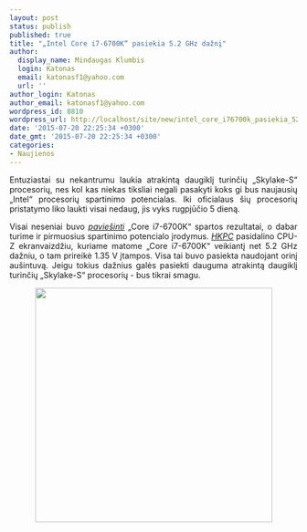 ```yaml
---
layout: post
status: publish
published: true
title: "„Intel Core i7-6700K“ pasiekia 5.2 GHz dažnį"
author:
  display_name: Mindaugas Klumbis
  login: Katonas
  email: katonasf1@yahoo.com
  url: ''
author_login: Katonas
author_email: katonasf1@yahoo.com
wordpress_id: 8810
wordpress_url: http://localhost/site/new/intel_core_i76700k_pasiekia_52_ghz/
date: '2015-07-20 22:25:34 +0300'
date_gmt: '2015-07-20 22:25:34 +0300'
categories:
- Naujienos
---
```

<p style="text-align: justify;">
	Entuziastai su nekantrumu laukia atrakintą daugiklį turinčių &bdquo;Skylake-S&ldquo; procesorių, nes kol kas niekas tiksliai negali pasakyti koks gi bus naujausių &bdquo;Intel&ldquo; procesorių spartinimo potencialas. Iki oficialaus &scaron;ių procesorių pristatymo liko laukti visai nedaug, jis vyks rugpjūčio 5 dieną.</p>
<p style="text-align: justify;">
	Visai neseniai buvo <em><a href="http://www.technews.lt/naujiena/n/a/pasirode_core_i76700k_testai.html">pavie&scaron;inti</a></em> &bdquo;Core i7-6700K&ldquo; spartos rezultatai, o dabar turime ir pirmuosius spartinimo potencialo įrodymus. <em><a href="https://www.facebook.com/hkepc/photos/a.10150610487158946.389221.94338753945/10153038060528946/?type=1&amp;theater">HKPC</a></em> pasidalino CPU-Z ekranvaizdžiu, kuriame matome &bdquo;Core i7-6700K&ldquo; veikiantį net 5.2 GHz dažniu, o tam prireikė 1.35 V įtampos. Visa tai buvo pasiekta naudojant orinį au&scaron;intuvą. Jeigu tokius dažnius galės pasiekti dauguma atrakintą daugiklį turinčių &bdquo;Skylake-S&ldquo; procesorių - bus tikrai smagu.</p>
<p style="text-align: center;">
	<img alt="" src="http://technews.lt/userfiles/Intel-Core-i7-6700K-Overclock.png" style="width: 415px; height: 411px;" /></p>
